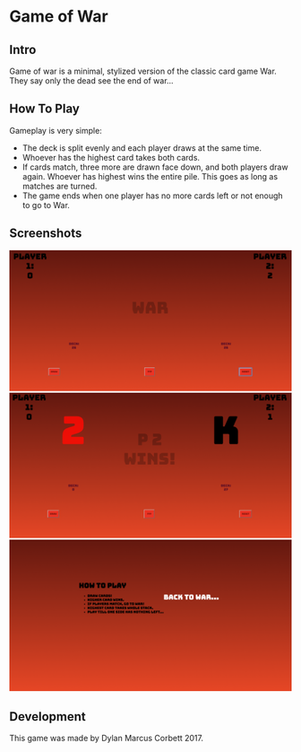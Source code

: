# Game of War
## Intro
Game of war is a minimal, stylized version of the classic card game War. They say only the dead see the end of war...
## How To Play
Gameplay is very simple:
* The deck is split evenly and each player draws at the same time.
* Whoever has the highest card takes both cards. 
* If cards match, three more are drawn face down, and both players draw again. Whoever has highest wins the entire pile. This goes as long as matches are turned.
* The game ends when one player has no more cards left or not enough to go to War.
## Screenshots
![War01](images/war1.png)
![War03](images/war3.png)
![War02](images/war2.png)
## Development
This game was made by Dylan Marcus Corbett 2017.